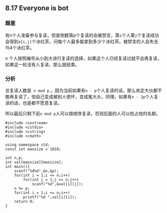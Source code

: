 ## 8.17 Everyone is bot

### 题意

有n个人准备参与复读，但是倒数第p个复读的会被禁言，第`i`个人第`j`个复读成功会得到`a[i,j]`个冰红茶，问每个人最多能拿到多少个冰红茶。被禁言的人会失去154个冰红茶。

n 个人按照编号从小到大进行复读的选择，如果这个人已经复读过就不会再复读，如果这一轮没有人复读，那么就结束。

### 分析

总复读人数是` n mod p` 。因为当前如果有`n - p`个人复读的话，那么肯定大伙都不敢再复读了，怕自己变成被别人使坏，变成冤大头，同理，如果有`n - 2p`个人复读的话，也是都不愿意复读。

所以最后只剩下前`n mod p`人可以按顺序复读，否则后面的人可以抢占他的名额。

```
#include <iostream>
#include <cstdio>
#include <cstring>
#include <cmath>

using namespace std;
const int maxsize = 1010;

int n,p;
int val[maxsize][maxsize];
int main(){
	scanf("%d%d",&n,&p);
	for(int i = 1;i <= n;i++)
		for(int j = 1;j <= n;j++)
			scanf("%d",&val[i][j]);
	n %= p;
	for(int i = 1;i <= n;i++)
		printf("%d ",val[i][i]);
	return 0;
}
```

